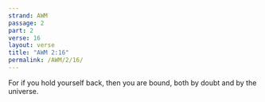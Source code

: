 ```yaml
---
strand: AWM
passage: 2
part: 2
verse: 16
layout: verse
title: "AWM 2:16"
permalink: /AWM/2/16/
---
```

For if you hold yourself back, then you are bound, both by doubt and by the universe.

